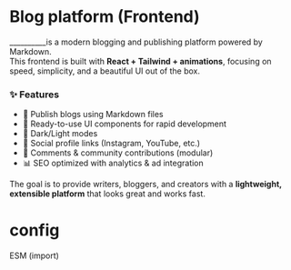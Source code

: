 # Blog platform (Frontend)

__________is a modern blogging and publishing platform powered by Markdown.  
This frontend is built with **React + Tailwind + animations**, focusing on speed, simplicity, and a beautiful UI out of the box.

### ✨ Features
- 📖 Publish blogs using Markdown files  
- 🎨 Ready-to-use UI components for rapid development  
- 🌙 Dark/Light modes  
- 🔗 Social profile links (Instagram, YouTube, etc.)  
- 💬 Comments & community contributions (modular)  
- 📊 SEO optimized with analytics & ad integration  

The goal is to provide writers, bloggers, and creators with a **lightweight, extensible platform** that looks great and works fast.

# config
ESM (import)
